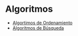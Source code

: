 # Algoritmos

- [Algortimos de Ordenamiento](sorting-algorithms/README.md)
- [Algoritmos de Búsqueda](searching-algorithms/README.md)